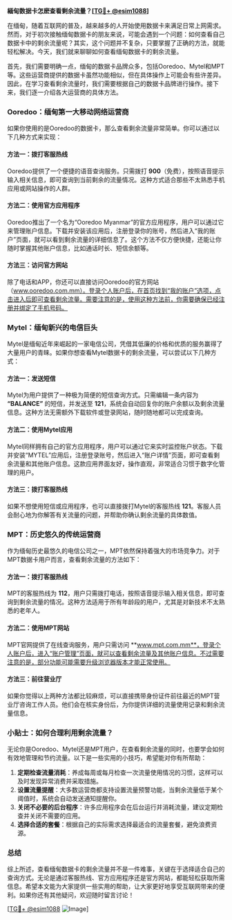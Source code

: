**緬甸数据卡怎麽查看剩余流量？[[TG💪+ @esim1088](https://t.me/s/esim1088)]**

在缅甸，随着互联网的普及，越来越多的人开始使用数据卡来满足日常上网需求。然而，对于初次接触缅甸数据卡的朋友来说，可能会遇到一个问题：如何查看自己数据卡中的剩余流量呢？其实，这个问题并不复杂，只要掌握了正确的方法，就能轻松解决。今天，我们就来聊聊如何查看缅甸数据卡的剩余流量。

首先，我们需要明确一点，缅甸的数据卡品牌众多，包括Ooredoo、Mytel和MPT等。这些运营商提供的数据卡虽然功能相似，但在具体操作上可能会有些许差异。因此，在学习查看剩余流量时，我们需要根据自己的数据卡品牌进行操作。接下来，我们逐一介绍各大运营商的具体方法。

### Ooredoo：缅甸第一大移动网络运营商

如果你使用的是Ooredoo的数据卡，那么查看剩余流量非常简单。你可以通过以下几种方式来实现：

#### 方法一：拨打客服热线
Ooredoo提供了一个便捷的语音查询服务。只需拨打 **900**（免费），按照语音提示输入相关信息，即可查询到当前剩余的流量情况。这种方式适合那些不太熟悉手机应用或网站操作的人群。

#### 方法二：使用官方应用程序
Ooredoo推出了一个名为“Ooredoo Myanmar”的官方应用程序，用户可以通过它来管理账户信息。下载并安装该应用后，注册登录你的账号，然后进入“我的账户”页面，就可以看到剩余流量的详细信息了。这个方法不仅方便快捷，还能让你随时掌握其他账户信息，比如通话时长、短信余额等。

#### 方法三：访问官方网站
除了电话和APP，你还可以直接访问Ooredoo的官方网站（www.ooredoo.com.mm）。登录个人账户后，在首页找到“我的账户”选项，点击进入后即可查看剩余流量。需要注意的是，使用这种方法前，你需要确保已经注册并绑定了手机号码。

### Mytel：缅甸新兴的电信巨头

Mytel是缅甸近年来崛起的一家电信公司，凭借其低廉的价格和优质的服务赢得了大量用户的青睐。如果你想查看Mytel数据卡的剩余流量，可以尝试以下几种方式：

#### 方法一：发送短信
Mytel为用户提供了一种极为简便的短信查询方式。只需编辑一条内容为 **“BALANCE”** 的短信，并发送至 **121**，系统会自动回复你的账户余额以及剩余流量信息。这种方法无需额外下载软件或登录网站，随时随地都可以完成查询。

#### 方法二：使用Mytel应用
Mytel同样拥有自己的官方应用程序，用户可以通过它来实时监控账户状态。下载并安装“MYTEL”应用后，注册登录账号，然后进入“账户详情”页面，即可查看剩余流量和其他账户信息。这款应用界面友好，操作直观，非常适合习惯于数字化管理的用户。

#### 方法三：拨打客服热线
如果不想使用短信或应用程序，也可以直接拨打Mytel的客服热线 **121**。客服人员会耐心地为你解答有关流量的问题，并帮助你确认剩余流量的具体数值。

### MPT：历史悠久的传统运营商

作为缅甸历史最悠久的电信公司之一，MPT依然保持着强大的市场竞争力。对于MPT数据卡用户而言，查看剩余流量的方法如下：

#### 方法一：拨打客服热线
MPT的客服热线为 **112**，用户只需拨打电话，按照语音提示输入相关信息，即可查询到剩余流量的情况。这种方法适用于所有年龄段的用户，尤其是对新技术不太熟悉的老年人。

#### 方法二：使用MPT网站
MPT官网提供了在线查询服务，用户只需访问 **www.mpt.com.mm**，登录个人账户后，进入“账户管理”页面，就可以查看剩余流量及其他账户信息。不过需要注意的是，部分功能可能需要升级浏览器版本才能正常使用。

#### 方法三：前往营业厅
如果你觉得以上两种方法都比较麻烦，可以直接携带身份证件前往最近的MPT营业厅咨询工作人员。他们会在核实身份后，为你提供详细的流量使用记录和剩余流量信息。

### 小贴士：如何合理利用剩余流量？

无论你是Ooredoo、Mytel还是MPT用户，在查看剩余流量的同时，也要学会如何有效地管理和节约流量。以下是一些实用的小技巧，希望能对你有所帮助：

1. **定期检查流量消耗**：养成每周或每月检查一次流量使用情况的习惯，这样可以及时发现异常消费并采取措施。
2. **设置流量提醒**：大多数运营商都支持设置流量预警功能，当剩余流量低于某个阈值时，系统会自动发送通知提醒你。
3. **关闭不必要的后台程序**：许多应用程序会在后台运行并消耗流量，建议定期检查并关闭不需要的应用。
4. **选择合适的套餐**：根据自己的实际需求选择最适合的流量套餐，避免浪费资源。

### 总结

综上所述，查看缅甸数据卡的剩余流量并不是一件难事，关键在于选择适合自己的查询方式。无论是通过客服热线、官方应用程序还是官方网站，都能轻松获取所需信息。希望本文能为大家提供一些实用的帮助，让大家更好地享受互联网带来的便利。如果你还有其他疑问，欢迎随时留言讨论！

[[TG💪+ @esim1088](https://t.me/s/esim1088) ![Image](https://i.postimg.cc/4NQfJmqS/Snipaste-2025-05-13-00-14-12.png)]
